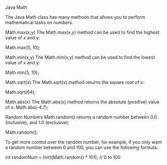 
Java Math

The Java Math class has many methods that allows you to perform mathematical tasks on numbers.

Math.max(x,y)
The Math.max(x,y) method can be used to find the highest value of x and y:

Math.max(5, 10);

Math.min(x,y)
The Math.min(x,y) method can be used to find the lowest value of x and y:

Math.min(5, 10);

Math.sqrt(x)
The Math.sqrt(x) method returns the square root of x:

Math.sqrt(64);


Math.abs(x)
The Math.abs(x) method returns the absolute (positive) value of x:
Math.abs(-4.7);

Random Numbers
Math.random() returns a random number between 0.0 (inclusive), and 1.0 (exclusive):

Math.random();

To get more control over the random number, for example, if you only want a random number between 0 and 100,
you can use the following formula:

int randomNum = (int)(Math.random() * 101);  // 0 to 100